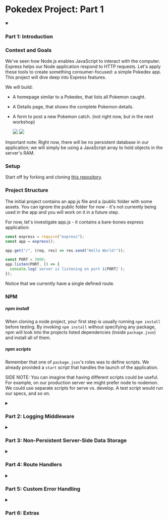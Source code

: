 # Pokedex Project: Part 1

<details open>
<summary><h3>Part 1: Introduction</h3></summary>

### Context and Goals

We've seen how Node.js enables JavaScript to interact with the computer. Express helps our Node application respond to HTTP requests. Let's apply these tools to create something consumer-focused: a simple Pokedex app. This project will dive deep into Express features.

We will build:

- A homepage similar to a Pokedex, that lists all Pokemon caught.
- A Details page, that shows the complete Pokemon details.
- A form to post a new Pokemon catch. (not right now, but in the next workshop)

    <img src="https://github.com/se7en-illa/TTP-Summer-2023/assets/71786791/ec13e64a-eb82-4b62-9083-63bd6a66b711" >
    <img src="https://github.com/se7en-illa/TTP-Summer-2023/assets/71786791/cebcf4d1-e89e-40a8-96fe-31200ee5b34b" >

Important note: Right now, there will be no persistent database in our application; we will simply be using a JavaScript array to hold objects in the server's RAM.

### Setup

Start off by forking and cloning [this repository](https://github.com/se7en-illa/pokedex-boilerplate).

### Project Structure

The initial project contains an app.js file and a /public folder with some assets. You can ignore the public folder for now - it's not currently being used in the app and you will work on it in a future step.

For now, let's investigate app.js - it contains a bare-bones express application:

```javascript
const express = require("express");
const app = express();

app.get("/", (req, res) => res.send("Hello World!"));

const PORT = 3000;
app.listen(PORT, () => {
  console.log(`server is listening on port ${PORT}`);
});
```

Notice that we currently have a single defined route.

### NPM

##### npm install

When cloning a node project, your first step is usually running `npm install` before testing. By invoking `npm install` without specifying any package, npm will look into the projects listed dependencies (inside `package.json`) and install all of them.

##### npm scripts

Remember that one of `package.json`'s roles was to define scripts. We already provided a `start` script that handles the launch of the application.

SIDE NOTE: You can imagine that having different scripts could be useful. For example, on our production server we might prefer node to nodemon. We could use separate scripts for serve vs. develop. A test script would run our specs, and so on.

</details>

<details>
<summary><h3>Part 2: Logging Middleware</h3></summary>

### Logging Middleware

Your first task is to add some logging middleware that will fire _for every incoming request_. In the long run, this kind of utility will help us debug our application.

##### What is a Middleware again?

Middleware is any function that is invoked by the Express.js before your final request handler is, and thus sits in the **middle** between a raw request and the final intended route.

Here's the general form:
`app.use([[function here]])` registers some function to run for **each incoming request.**

##### morgan

One of the most popular logging middlewares is morgan, created by the express team. Passing it to app.use() makes it intercept all request and responses - every time you send a response, Morgan logs the request and response information. Morgan is also very configurable, with lot's of "modes" (we recommend using the "dev" mode during development). For example, after installing morgan (`npm install morgan`):

```javascript
const morgan = require("morgan");

app.use(morgan("dev"));
```

</details>

<details>
<summary><h3>Part 3: Non-Persistent Server-Side Data Storage</h3></summary>

### Setting up a pokeBank.js module

Great - The application is all set up and you have a sample route. We need data for our real routes, though. In the future we will integrate our Pokedex with a proper database management system, but for now we will create a provisory way to store the information:

Make a pokeBank.js file in your project directory. This module will be responsible for holding all of the Pokemon and giving us functions for interacting with them.

##### Sample Data

<details>
<summary>Copy the following code to your pokeBank.js file:</summary>

```javascript
const data = [
  {
    id: 1,
    name: "Pikachu",
    image: "",
    type: "Electric",
    trainer: "Ash",
    date: new Date(Date.now() - 15000000),
  },
  {
    id: 2,
    name: "Charizard",
    image: "",
    type: "Fire/Flying",
    trainer: "Ash",
    date: new Date(Date.now() - 90000000),
  },
  {
    id: 3,
    name: "Bulbasaur",
    image: "",
    type: "Grass/Poison",
    trainer: "Ash",
    date: new Date(Date.now() - 80000000),
  },
  {
    id: 4,
    name: "Squirtle",
    image: "",
    type: "Water",
    trainer: "Ash",
    date: new Date(Date.now() - 70000000),
  },
  {
    id: 5,
    name: "Jigglypuff",
    image: "",
    type: "Normal/Fairy",
    trainer: "Misty",
    date: new Date(Date.now() - 60000000),
  },
  {
    id: 6,
    name: "Gengar",
    image: "",
    type: "Ghost/Poison",
    trainer: "Brock",
    date: new Date(Date.now() - 50000000),
  },
  {
    id: 7,
    name: "Eevee",
    image: "",
    type: "Normal",
    trainer: "Gary",
    date: new Date(Date.now() - 40000000),
  },
  {
    id: 8,
    name: "Snorlax",
    image: "",
    type: "Normal",
    trainer: "Ash",
    date: new Date(Date.now() - 30000000),
  },
  {
    id: 9,
    name: "Mewtwo",
    image: "",
    type: "Psychic",
    trainer: "Red",
    date: new Date(Date.now() - 20000000),
  },
  {
    id: 10,
    name: "Lugia",
    image: "",
    type: "Psychic/Flying",
    trainer: "Silver",
    date: new Date(Date.now() - 10000000),
  },
];
```

</details>

### Defining the pokeBank.js functions

You now have a data array with all the Pokemon, but we do not want to make this array directly accessible to the rest of our app; it will safely remain as a private variable inside the pokeBank module.

What we will make available, using module.exports, are functions for listing and finding Pokemon. Add the code below to the bottom of your pokeBank module.

```javascript
const list = () => {
  return [...data]; // Notice that we're returning a copy of the array, so the original data is safe. This is called 'immutability'.
};

const find = (id) => {
  const pokemon = data.find((pokemon) => pokemon.id === +id);
  return { ...pokemon }; // Again, we copy the post data before returning so the original information is safe.
};

module.exports = { list: list, find: find };
```

<details>
<summary>Hint: This is what your pokeBank.js file should look like so far.</summary>

```javascript
const data = [
  {
    id: 1,
    name: "Pikachu",
    type: "Electric",
    trainer: "Ash",
    date: new Date(Date.now() - 15000000),
  },
  {
    id: 2,
    name: "Charizard",
    type: "Fire/Flying",
    trainer: "Ash",
    date: new Date(Date.now() - 90000000),
  },
  {
    id: 3,
    name: "Bulbasaur",
    type: "Grass/Poison",
    trainer: "Ash",
    date: new Date(Date.now() - 80000000),
  },
  {
    id: 4,
    name: "Squirtle",
    type: "Water",
    trainer: "Ash",
    date: new Date(Date.now() - 70000000),
  },
  {
    id: 5,
    name: "Jigglypuff",
    type: "Normal/Fairy",
    trainer: "Misty",
    date: new Date(Date.now() - 60000000),
  },
  {
    id: 6,
    name: "Gengar",
    type: "Ghost/Poison",
    trainer: "Brock",
    date: new Date(Date.now() - 50000000),
  },
  {
    id: 7,
    name: "Eevee",
    type: "Normal",
    trainer: "Gary",
    date: new Date(Date.now() - 40000000),
  },
  {
    id: 8,
    name: "Snorlax",
    type: "Normal",
    trainer: "Ash",
    date: new Date(Date.now() - 30000000),
  },
  {
    id: 9,
    name: "Mewtwo",
    type: "Psychic",
    trainer: "Red",
    date: new Date(Date.now() - 20000000),
  },
  {
    id: 10,
    name: "Lugia",
    type: "Psychic/Flying",
    trainer: "Silver",
    date: new Date(Date.now() - 10000000),
  },
];

const list = () => {
  return [...data];
};

const find = (id) => {
  const pokemon = data.find((pokemon) => pokemon.id === +id);
  return { ...pokemon };
};

module.exports = { list: list, find: find };
```

</details>
</details>

<details>
<summary><h3>Part 4: Route Handlers</h3></summary>

### Route Handlers

Now that we have a way to access our Pokemon data, we need to build out our routes.

- **Step 1: Create a route for the homepage, which will display a list of all Pokemon.**

The homepage route should respond to GET requests at /. It should respond with a string of HTML that lists all Pokemon.

<details>
<summary>Hint: Creating Routes</summary>
To create a route, you'll need to use the app.get() or app.post() methods provided by Express. The first argument is the path for the route, and the second argument is a callback function that takes two parameters: req (the request object) and res (the response object).
</details>

<details>
<summary>Hint: Mapping over the array sounds like a good plan...</summary>
For the homepage route, you'll need to create a GET route for the path '/'. In the callback function, use the res.send() method to send a string of HTML. You can use the pokeBank.list() function to get an array of all Pokemon, then use map or loop to create an HTML string that includes all the Pokemon.
</details>

You might notice a stray comma between posts. arr.map() returns an array of elements, but we're injecting that array into a string. This means that the array elements have to be JOINED together. By default, JavaScript joins elements with a comma separater between elements. If you'd like to get rid of those pesky commas, consider running join manually. Here are the MDN docs if you'd like a nudge in the right direction.

In a bonus step at the end of this workshop, we'll use a fancy HTML template tag, and we will not need to manually join arrays.

### Static Routing

Next, we need to make sure that the express application serves up the contents of the files it finds in the `/public` folder. Notice that by default this folder is being completely ignored by your application - if you want express to look for files in this folder and serve them, you have to configure it to do so.

[Read the documentation for express.static](https://expressjs.com/en/starter/static-files.html) and incorporate static routing into your application for the `public` directory.

Now, everything we put in `public` will be automatically accessible via URI path, as if it was actually a filepath (remember, normally it is not!). That includes `public/style.css`, which the browser can request with `GET /style.css`.

What other reasons might we prefer this kind of static routing? Here are two frequent use cases:

- A folder of dozens of images that form part of our website's presentation
- A folder of javascript files, so that code can be downloaded & run on the client side

Imagine having to write individual routes to serve up every one of those potential files. Static routing takes care of that for us, automatically; now all we need to do is drop a file into `public` somewhere, and Express will automatically route requests for it.

###### Is it working?

When its time to see if everything went as planned, visit http://localhost:3000/logo.png and you should see the Pokemon logo.

### Styling the initial route

Great job - you have a main route that lists all of the posts and static route is serving everything in the public folder.

Let's combine those two to make a nice-looking display of Pokemon, shall we? Edit your main route so that it returns some HTML like this:

```javascript
`<!DOCTYPE html>
<html>
  <head>
    <title>My Pokedex</title>
    <link rel="stylesheet" href="/style.css" />
  </head>
  <body>
    <div class="pokemon-list">
      <header><img src="/logo.png" />Pokedex</header>
      ${pokemon
        .map(
          (pokemon) => `
      <div class="pokemon-item">
        <p>
          <span class="pokemon-position">${pokemon.id}. ▲</span>${pokemon.name}
          <small>(Trained by ${pokemon.trainer})</small>
        </p>
        <small class="pokemon-info">
          Type: ${pokemon.type} | Date Caught: ${pokemon.date}
        </small>
      </div>
      `
        )
        .join("")}
    </div>
  </body>
</html>
`;
```

The main differences between this and what you had before are:

- Added `<style>` tag to load the style.css file.
- Added `<header>` tag to display the “Pokemon” logo.
- More detailed markup to display each post, including more information.

### Dynamic Routing with Parameters

- **Create a route for individual Pokemon, which will display detailed information about a single Pokemon.**

Right now, our server has one route. This means users can do just one thing: see a feed of all pokemon. We want more routes, starting with a route that allows the user to see the complete details of one pokemon.

##### Request Parameters

Another way of thinking of routes is that they "catch" requests.

```javascript
app.get("/pokemon/:id", someFunction);
// would catch the request GET /pokemon/7 (and then call someFunction, passing in req and res).
```

**What's this new :id part of the URI?** The colon : is a trick that Express provides to define particular portions of the URI string as variables. In other words, in posts/:id, the :id portion can be anything. The variable and its value are stored on the req.params object.

```javascript
// say that a client GET requests the path /pokemon/7
app.get("/pokemon/:id", (req, res) => {
  console.log(req.params.id); // --> '7'
});
```

Here is another example to make this clear:

```javascript
// say that a client GET requests the path /trainers/ash
app.get("/trainers/:name", (req, res) => {
  console.log(req.params.name); // --> 'ash'
});
```

### Add a single-pokemon route

The Pokemon details route should respond to GET requests at /pokemon/:id, where :id is the id of the Pokemon we want to display. It should respond with a string of HTML that displays detailed information about the Pokemon.

Your route should look (almost) like this:

```javascript
app.get("/pokemon/:id", (req, res) => {
  const id = req.params.id;
  const post = pokeBank.find(id);
  res.send(/* The HTML document string here */);
});
```

For the HTML document string, you can reuse most of the string used in the original route and add the post details (title, author name, date and content).

<details>
<summary>Hint: Writing Details Route</summary>
For the Pokemon details route, you'll need to create a GET route for the path '/pokemon/:id'. The ':id' in the path is a route parameter, which you can access in your callback function with req.params.id. Use the pokeBank.find() function to get the Pokemon with the given id, then use res.send() to send a string of HTML that includes the Pokemon's details. Remember to handle the case where a Pokemon with the given id doesn't exist.
</details>

##### Adding links to post details in the main route

We can link to this new page in the main route. Add links to the loop in the html document string so that each post title links to the correct post details view.

An example of how you could do so is below:

```javascript
<a href="/pokemon/${pokemon.id}">${post.title}</a>
```

Now we can click on Pokemon names and view their details.

<details>
<summary>Hint: Completed Routes</summary>

```javascript
// Import the necessary modules
const express = require("express");
const morgan = require("morgan");
const pokeBank = require("./pokeBank");

// Initialize the Express application
const app = express();

// Use the Morgan middleware for logging
app.use(morgan("dev"));

// Define the homepage route
app.get("/", (req, res) => {
  const pokemonList = pokeBank.list();
  let html = "<h1>Pokedex</h1>";
  pokemonList.forEach((pokemon) => {
    html += `<p><a href="/pokemon/${pokemon.id}">${pokemon.name}</a></p>`;
  });
  res.send(html);
});

// Define the Pokemon details route
app.get("/pokemon/:id", (req, res) => {
  const pokemon = pokeBank.find(req.params.id);
  if (!pokemon) {
    res.status(404).send("Pokemon not found");
  } else {
    let html = `<h1>${pokemon.name}</h1>`;
    html += `<p>Type: ${pokemon.type}</p>`;
    html += `<p>Trainer: ${pokemon.trainer}</p>`;
    html += `<p>Date: ${pokemon.date}</p>`;
    res.send(html);
  }
});

// Start the server
const PORT = 3000;
app.listen(PORT, () => {
  console.log(`App listening in port ${PORT}`);
});
```

</details>

</details>

<details>
<summary><h3>Part 5: Custom Error Handling</h3></summary>

If a user tries to visit a page that doesn't exist (like http://localhost:1337/pokemon/9999), they should see a nice 404 error page instead of the default Express 404 page. You can accomplish this by adding a middleware function at the end of your middleware stack that catches any requests that haven't been handled by previous routes or middleware functions.

We've got a couple different ways to accomplish this.

- Option 1: Check to see if pokeBank.find() returned an actual post and if not, send them a Not Found page instead of the post detail HTML.
- Option 2: Check to see if pokeBank.find() returned an actual post and if not, throw an error, to be caught by an Express error handler.
- Option 3: Check to see if pokeBank.find() returned an actual post and if not, create an error, and pass that error to the next callback to be handled by an Express error handler.

Option 1 would look something like this:

```javascript
app.get("/pokemon/:id", (req, res, next) => {
  const id = req.params.id;
  const post = pokeeBank.find(id);
  if (!pokemon.id) {
    // If the post wasn't found, set the HTTP status to 404 and send Not Found HTML
    res.status(404);
    const html = `
    <!DOCTYPE html>
    <html>
    <head>
      <title>My Pokedex</title>
      <link rel="stylesheet" href="/style.css" />
    </head>
    <body>
      <header><img src="/logo.png"/>Pokedex</header>
      <div class="not-found">
        <p>Pika pika... Page Not Found</p>
        <img src="/pikachu-404.gif" />
      </div>
    </body>
    </html>`;
    res.send(html);
  } else {
    // ... Otherwise, send the regular post detail HTML
  }
});
```

This approach works just fine. But it might get repetitive to have to handle errors separately for each individual route.

Option 2 would look something like this:

```javascript
app.get("/pokemon/:id", (req, res) => {
  const id = req.params.id;
  const pokemon = find(id);
  if (!pokemon.id) {
    // If the post wasn't found, just throw an error
    throw new Error("Not Found");
  }
  // ... Otherwise, send the regular post detail HTML
});
```

Try this out yourself. You'll notice a few things:

- The server didn't shut down. It's still listening for requests.
- The error was logged in the terminal, including a stack trace. That's useful.
- The error is displayed in the browser, including a stack trace. That's... not so great.

We certainly don't want to send the server's stack traces to the browser. Not only does it make for a bad user experience, it may also pose a security vulnerabilitity.

This is the built-in Express error handler at work. It's good to have some default error handling middleware built in to Express. Otherwise a single bad request could shut down the server. But we may want to provide our own error handler.

- Create an error handler, placed somewhere after all the other routes (e.g. just above app.listen()). It should respond with a 404 status code and some kind of friendly "Not Found" page.

Remember that error handlers are Express middleware, much like morgan or express.static. But they're special in that they take four parameters: (err, req, res, next).

Option 3 is particularly useful for catching asynchronous errors. We don't have any asynchronous code yet, since all of our data is stored in memory. We'll get a chance to use that next callback in a future workshop.

</details>

<details>
<summary><h3>Part 6: Extras</h3></summary>

Congratulations! You've built a simple Pokedex app using Express. In the process, you've learned about Express routing, middleware, error handling, and serving static assets. In the next workshop, we'll expand on this foundation by adding a form for posting new Pokemon and implementing persistent data storage.

Until then, we'll further refine our Pokedex application and refactor the codebase (so it's going be be easier to maintain and expand this project with more features in the future).

<details>
<summary><h5>Bonus 1: Date Formatting</h5></summary>

Right now, the Pokemon caught dates are being displayed like this:

Wed Jan 03 2018 09:25:11 GMT-0500 (EST)

That's the default formatting applied to a date object in JavaScript when you convert it to a string, but instead we want to display some nice, human readable string with relative time - something like:

Just Now
A Few minutes ago
An hour ago
Yesterday
And so on...
There are a few possible approaches to tackle this:

- The `getTime()` method on the Date prototype returns a numerical vaue corresponding to the date. The nice thing about having a plain numerical value is that you can make calculations with it

- Knowing how to convert dates into a numerical representation, you could create a new date with the current time get the difference (subtract) between right now and the each post's times.

- Knowing that the difference is in milliseconds, you can then use a few conditionals to stablish the magnitude of difference and return the appropriate, human-readable wording.

...OR...

- Knowing that working with dates is a very common task that developers do over and over again, instead of reinventing the wheel - what about checking npm for some existing module that does just that? We'll cut you some slack: Check [Node time-ago](https://www.npmjs.com/package/node-time-ago)

Note: Malicious packages can exist in any package distribution system manager for any language. The npm registry does a decent job of spotting and removing malicious code, but ultimately YOU are responsible for what you install. Make sure that any packages that you are installing are well known in the community and, when in doubt, inspect the source before you npm install it.

</details>

<details>
<summary><h5>Bonus 2: HTML Document String Refactor</h5></summary>

You just finished all functionality in the first part of our Pokedex application - we will keep working on this project in the future and add more routes and functionality. But before wrapping up, it's time for some housekeeping:

So far, you have two routes, but because we're producing entire html document string for each route, we already have around 80 lines of code in app.js - can you imagine how quickly this can get out of hand when we add a few additional routes and functionality?

As you know, Node provides a module system. Among other things, a module system can help developers organize code by splitting it into multiple files - and that's exactly what you are going to do next: you're going to move the html document string generation to individual functions in their own modules.

#### Tagged Template Literals

We've been using ES6 template literals a lot throughout the whole curriculum and specially now in our HTML document templates. They're very useful because they allow us to write multi-line strings and do value interpolation (${expression}).

One feature that comes along with template literals and that we didn't use so far, is the ability to tag them.

Tagging a template literal gives additional control on how to interpret & process the template using any additional logic - it looks like this:

```javascript
// regular template literal
`hello ${name}!`;

// tagged template literals
tag`hello ${name}!`;
```

By default, the JavaScript language doesn't provide any tags, but it gives developers the ability to create their own - consequently there are tons of tag functions available on NPM.

We're not going to dive into creating your own tagged template literals right now, instead we're going to install an HTML tagged template literal to help working with HTML templates.

First, install "html-template-tag":

```zsh
% npm install html-template-tag
```

The html-template-tag package adds the following functionality to the default template literals:

1. Autoescaping - Escaping is the process of converting values that will be interpolated to be properly displayed as plain text (turning angle brackets into < and >, for example) so they are not interpreted as tags. Interpolating values without escaping can lead to cross-site scripting (XSS) vulnerabilities.

2. Array joining - The html tagged template literal automatically detects when you're trying to interpolate an array, and will automatically join it without commas or spaces.

Finally, as a side-effect (that has nothing to do with the html-template-tag package in particular), some code editors will recognize when the tag in a template literal has the name of a recognizable syntax (like "html", "css", "sql" etc) and correctly apply syntax highlight and autocomplete.

- Install, require and use the html-template-tag in your HTML document templates.

...

NOTE: EDITOR SUPPORT FOR SYNTAX HIGHLIGHT INSIDE TAGGED TEMPLATE LITERALS:

<table>
    <tr>
        <th>Editor</th>
        <th>Supported</th>
    </tr>
    <tr>
        <td>Atom</td>
        <td>Yes (natively)</td>
    </tr>
    <tr>
        <td>VSCode</td>
        <td>No, but there are extensions available</td>
    </tr>
    <tr>
        <td>Sublime Text</td>
        <td>No, but there are some alternatives</td>
    </tr>
</table>

</details>
</details>
